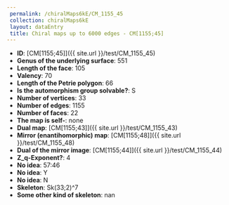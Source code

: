 ```yaml
--- 
 permalink: /chiralMaps6kE/CM_1155_45 
 collection: chiralMaps6kE
 layout: dataEntry
 title: Chiral maps up to 6000 edges - CM[1155;45]
---
```


- **ID**: [CM[1155;45]]({{ site.url }}/test/CM_1155_45)
- **Genus of the underlying surface**: 551
- **Length of the face**: 105
- **Valency**: 70
- **Length of the Petrie polygon**: 66
- **Is the automorphism group solvable?**: S
- **Number of vertices**: 33
- **Number of edges**: 1155
- **Number of faces**: 22
- **The map is self-**: none
- **Dual map**: [CM[1155;43]]({{ site.url }}/test/CM_1155_43)
- **Mirror (enantihomorphic) map**: [CM[1155;48]]({{ site.url }}/test/CM_1155_48)
- **Dual of the mirror image**: [CM[1155;44]]({{ site.url }}/test/CM_1155_44)
- **Z_q-Exponent?**: 4
- **No idea**:  57:46
- **No idea**: Y
- **No idea**: N
- **Skeleton**: Sk(33;2)^7
- **Some other kind of skeleton**: nan
